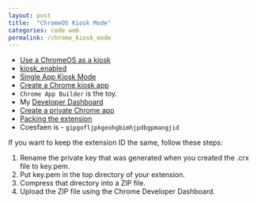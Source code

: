 ```yaml
---
layout: post
title:  "ChromeOS Kiosk Mode"
categories: code web
permalink: /chrome_kiosk_mode
---
```


 * [Use a ChromeOS as a kiosk](https://support.google.com/chromebook/answer/3134673)
 * [kiosk_enabled](https://developer.chrome.com/apps/manifest/kiosk_enabled)
 * [Single App Kiosk Mode](https://support.google.com/chromebook/answer/3134673)
 * [Create a Chrome kiosk app](https://support.google.com/chrome/a/answer/3316168)
 * `Chrome App Builder` is the toy.
 * My [Developer Dashboard](https://chrome.google.com/webstore/developer/dashboard/g01231776026106733594)
 * [Create a private Chrome app](https://support.google.com/chrome/a/answer/2714278?hl=en)
 * [Packing the extension](https://developer.chrome.com/extensions/packaging)
 * Coesfaen is - `gipgofljpkgeohgbimhjpdbgpmangjid`

If you want to keep the extension ID the same, follow these steps:

 1. Rename the private key that was generated when you created the .crx file to key.pem.
 2. Put key.pem in the top directory of your extension.
 3. Compress that directory into a ZIP file.
 4. Upload the ZIP file using the Chrome Developer Dashboard.